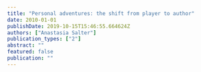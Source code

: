 ```yaml
---
title: "Personal adventures: the shift from player to author"
date: 2010-01-01
publishDate: 2019-10-15T15:46:55.664624Z
authors: ["Anastasia Salter"]
publication_types: ["2"]
abstract: ""
featured: false
publication: ""
---
```


